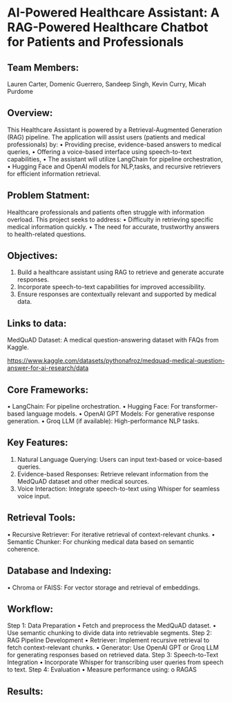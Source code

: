 # AI-Powered Healthcare Assistant: A RAG-Powered Healthcare Chatbot for Patients and Professionals

## Team Members:
 Lauren Carter,
 Domenic Guerrero,
 Sandeep Singh,
 Kevin Curry,
 Micah Purdome

## Overview:
This Healthcare Assistant is powered by a Retrieval-Augmented Generation 
(RAG) pipeline. The application will assist users (patients and medical professionals) by: 
• Providing precise, evidence-based answers to medical queries,
• Offering a voice-based interface using speech-to-text capabilities,
• The assistant will utilize LangChain for pipeline orchestration, 
• Hugging Face and OpenAI models for NLP,tasks, and recursive retrievers for efficient information retrieval. 

## Problem Statment:

Healthcare professionals and patients often struggle with information overload. This project seeks to
address:
• Difficulty in retrieving specific medical information quickly.
• The need for accurate, trustworthy answers to health-related questions.

## Objectives:

1. Build a healthcare assistant using RAG to retrieve and generate accurate responses.
2. Incorporate speech-to-text capabilities for improved accessibility.
3. Ensure responses are contextually relevant and supported by medical data.
   
## Links to data:
MedQuAD Dataset: A medical question-answering dataset with FAQs from Kaggle.

https://www.kaggle.com/datasets/pythonafroz/medquad-medical-question-answer-for-ai-research/data

## Core Frameworks:
• LangChain: For pipeline orchestration. 
• Hugging Face: For transformer-based language models. 
• OpenAI GPT Models: For generative response generation. 
• Groq LLM (if available): High-performance NLP tasks. 

## Key Features:
1. Natural Language Querying: Users can input text-based or voice-based queries.
2. Evidence-based Responses: Retrieve relevant information from the MedQuAD dataset and
other medical sources.
3. Voice Interaction: Integrate speech-to-text using Whisper for seamless voice input.

## Retrieval Tools:
• Recursive Retriever: For iterative retrieval of context-relevant chunks.
• Semantic Chunker: For chunking medical data based on semantic coherence.

## Database and Indexing:
• Chroma or FAISS: For vector storage and retrieval of embeddings.

## Workflow:
Step 1: Data Preparation
• Fetch and preprocess the MedQuAD dataset.
• Use semantic chunking to divide data into retrievable segments.
Step 2: RAG Pipeline Development
• Retriever: Implement recursive retrieval to fetch context-relevant chunks.
• Generator: Use OpenAI GPT or Groq LLM for generating responses based on retrieved data.
Step 3: Speech-to-Text Integration
• Incorporate Whisper for transcribing user queries from speech to text.
Step 4: Evaluation
• Measure performance using:
o RAGAS
   
## Results: 


